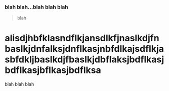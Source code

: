 
### blah blah...blah blah blah

> blah

alisdjhbfklasndflkjansdlkfjnaslkdjfnbaslkjdnfalksjdnflkasjnbfdlkajsdflkjasbfdkljbaslkdjfbaslkjdbflaksjbdflkasjbdflkasjbflkasjbdflksa
=======

blah blah blah
